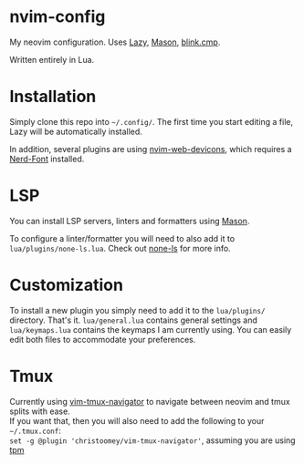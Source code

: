 # nvim-config
My neovim configuration. Uses [Lazy](https://github.com/folke/lazy.nvim), [Mason](https://github.com/williamboman/mason.nvim), [blink.cmp](https://github.com/Saghen/blink.cmp).

Written entirely in Lua.

# Installation
Simply clone this repo into `~/.config/`. The first time you start editing a file, Lazy will be automatically installed.

In addition, several plugins are using [nvim-web-devicons](https://github.com/nvim-tree/nvim-web-devicons), which requires a [Nerd-Font](https://www.nerdfonts.com/font-downloads) installed.

# LSP
You can install LSP servers, linters and formatters using [Mason](https://github.com/williamboman/mason.nvim).

To configure a linter/formatter you will need to also add it to `lua/plugins/none-ls.lua`. Check out [none-ls](https://github.com/nvimtools/none-ls.nvim) for more info.

# Customization
To install a new plugin you simply need to add it to the `lua/plugins/` directory. That's it.
`lua/general.lua` contains general settings and `lua/keymaps.lua` contains the keymaps I am currently using. You can easily edit both files to accommodate your preferences.

# Tmux
Currently using [vim-tmux-navigator](https://github.com/christoomey/vim-tmux-navigator) to navigate between neovim and tmux splits with ease.  
If you want that, then you will also need to add the following to your `~/.tmux.conf`:  
`set -g @plugin 'christoomey/vim-tmux-navigator'`, assuming you are using [tpm](https://github.com/tmux-plugins/tpm)



